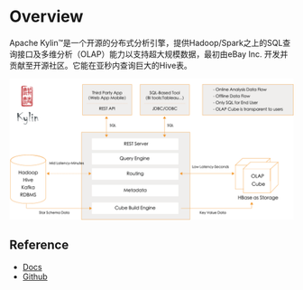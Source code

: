 # Overview

Apache Kylin™是一个开源的分布式分析引擎，提供Hadoop/Spark之上的SQL查询接口及多维分析（OLAP）能力以支持超大规模数据，最初由eBay Inc. 开发并贡献至开源社区。它能在亚秒内查询巨大的Hive表。

![Kylin Architecture](../assets/images/kylin/kylin_diagram.png)

## Reference

- [Docs](http://kylin.apache.org/cn/docs/)
- [Github](https://github.com/apache/kylin)